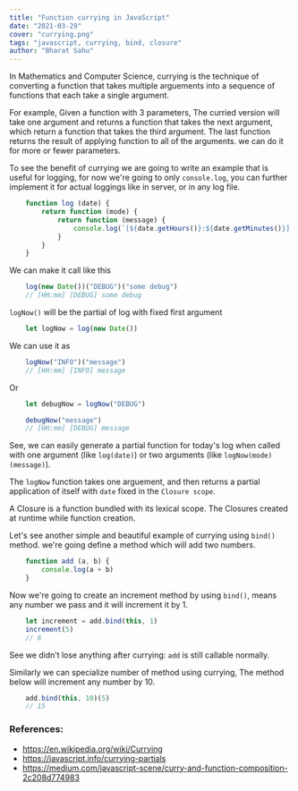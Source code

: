 ```yaml
---
title: "Function currying in JavaScript"
date: "2021-03-29"
cover: "currying.png"
tags: "javascript, currying, bind, closure"
author: "Bharat Sahu"
---
```


In Mathematics and Computer Science, currying is the technique of converting a function that takes multiple arguements into a sequence of functions that each take a single argument.

For example, Given a function with 3 parameters, The curried version will take one argument and returns a function that takes the next argument, which return a function that takes the third argument. The last function returns the result of applying function to all of the arguments. we can do it for more or fewer parameters.

To see the benefit of currying we are going to write an example that is useful for logging, for now we're going to only `console.log`, you can further implement it for actual loggings like in server, or in any log file.

```js
    function log (date) {
        return function (mode) {
            return function (message) {
                console.log(`[${date.getHours()}:${date.getMinutes()}] [${mode}] ${message}`)
            }
        }
    }
```

We can make it call like this

```js
    log(new Date())("DEBUG")("some debug")
    // [HH:mm] [DEBUG] some debug
```

`logNow()` will be the partial of log with fixed first argument

```js
    let logNow = log(new Date())
```

We can use it as

```js
    logNow("INFO")("message")
    // [HH:mm] [INFO] message
```

Or

```js
    let debugNow = logNow("DEBUG")

    debugNow("message")
    // [HH:mm] [DEBUG] message
```

See, we can easily generate a partial function for today's log when called with one argument (like `log(date)`) or two arguments (like `logNow(mode)(message)`).

The `logNow` function takes one arguement, and then returns a partial application of itself with `date` fixed in the `Closure scope`.

A Closure is a function bundled with its lexical scope. The Closures created at runtime while function creation.

Let's see another simple and beautiful example of currying using `bind()` method. we're going define a method which will add two numbers.

```js
    function add (a, b) {
        console.log(a + b)
    }
```
Now we're going to create an increment method by using `bind()`, means any number we pass and it will increment it by 1.

```js
    let increment = add.bind(this, 1)
    increment(5)
    // 6
```
See we didn’t lose anything after currying: `add` is still callable normally.

Similarly we can specialize number of method using currying, The method below will increment any number by 10.

```js
    add.bind(this, 10)(5)
    // 15
```

### References:
- https://en.wikipedia.org/wiki/Currying
- https://javascript.info/currying-partials
- https://medium.com/javascript-scene/curry-and-function-composition-2c208d774983